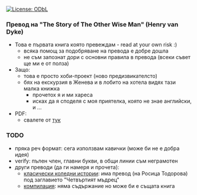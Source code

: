 [![License: ODbL](https://img.shields.io/badge/License-PDDL-brightgreen.svg)](https://opendatacommons.org/licenses/pddl/)

### Превод на "The Story of The Other Wise Man" (Henry van Dyke)
  + Това е първата книга която превеждам - read at your own risk :)
    + всяка помощ за подобряване на превода е добре дошла
    + не съм запознат дори с основни правила в превода (всеки съвет ще ми е от полза)
  + Защо:
    + това е просто хоби-проект (ново предизвикателсто)
    + бях на екскурзия в Женева и в лобито на хотела видях тази малка книжка
      + прочетох я и ми хареса
      + исках да я споделя с моя приятелка, която не знае английски, и ...
  + PDF:
    + свалете от [тук](https://drdv.github.io/the-other-wise-man)

### TODO
  + пряка реч формат: сега използвам кавички (може би не е добра идея)
  + verify: пълен член, главни букви, в общи линии съм неграмотен
  + други преводи (да ги намеря и прочета):
    + [класически коледни истории](https://www.book.store.bg/p239818): има
      превод (на Росица Тодорова) под заглавието "Четвъртият мъдрец"
    + [компилация](https://www.book.store.bg/p191358): няма съдържание но може
      би е същата книга
